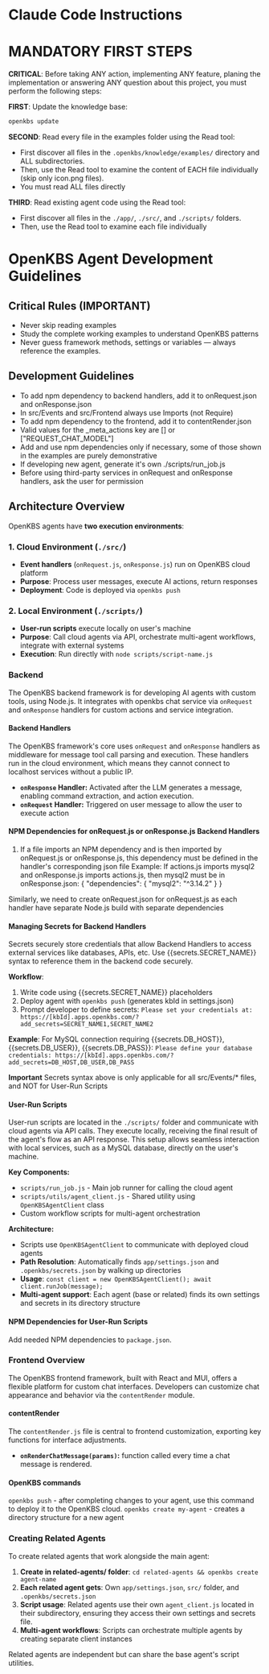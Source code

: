 # Claude Code Instructions

# MANDATORY FIRST STEPS
**CRITICAL**: Before taking ANY action, implementing ANY feature, planing the implementation or answering ANY question about this project, you must perform the following steps:

**FIRST**: Update the knowledge base:
```bash
openkbs update
```

**SECOND**: Read every file in the examples folder using the Read tool:
- First discover all files in the `.openkbs/knowledge/examples/` directory and ALL subdirectories.
- Then, use the Read tool to examine the content of EACH file individually (skip only icon.png files).
- You must read ALL files directly

**THIRD**: Read existing agent code using the Read tool:
- First discover all files in the `./app/`, `./src/`, and `./scripts/` folders.
- Then, use the Read tool to examine each file individually

# OpenKBS Agent Development Guidelines

## **Critical** Rules (**IMPORTANT**)
- Never skip reading examples
- Study the complete working examples to understand OpenKBS patterns
- Never guess framework methods, settings or variables — always reference the examples.

## Development Guidelines
- To add npm dependency to backend handlers, add it to onRequest.json and onResponse.json
- In src/Events and src/Frontend always use Imports (not Require)
- To add npm dependency to the frontend, add it to contentRender.json
- Valid values for the _meta_actions key are [] or ["REQUEST_CHAT_MODEL"]
- Add and use npm dependencies only if necessary, some of those shown in the examples are purely demonstrative
- If developing new agent, generate it's own ./scripts/run_job.js
- Before using third-party services in onRequest and onResponse handlers, ask the user for permission

## Architecture Overview
OpenKBS agents have **two execution environments**:

### 1. Cloud Environment (`./src/`)
- **Event handlers** (`onRequest.js`, `onResponse.js`) run on OpenKBS cloud platform
- **Purpose**: Process user messages, execute AI actions, return responses
- **Deployment**: Code is deployed via `openkbs push`

### 2. Local Environment (`./scripts/`)
- **User-run scripts** execute locally on user's machine
- **Purpose**: Call cloud agents via API, orchestrate multi-agent workflows, integrate with external systems
- **Execution**: Run directly with `node scripts/script-name.js`

### Backend
The OpenKBS backend framework is for developing AI agents with custom tools, using Node.js.
It integrates with openkbs chat service via `onRequest` and `onResponse` handlers for custom actions and service integration.

#### Backend Handlers
The OpenKBS framework's core uses `onRequest` and `onResponse` handlers as middleware for message tool call parsing and execution. 
These handlers run in the cloud environment, which means they cannot connect to localhost services without a public IP.
- **`onResponse` Handler:** Activated after the LLM generates a message, enabling command extraction, and action execution.
- **`onRequest` Handler:** Triggered on user message to allow the user to execute action

#### NPM Dependencies for onRequest.js or onResponse.js Backend Handlers
1. If a file imports an NPM dependency and is then imported by onRequest.js or onResponse.js, this dependency must be defined in the handler's corresponding json file
   Example: If actions.js imports mysql2 and onResponse.js imports actions.js, then mysql2 must be in onResponse.json:
   {
   "dependencies": {
   "mysql2": "^3.14.2"
   }
   }

Similarly, we need to create onRequest.json for onRequest.js as each handler have separate Node.js build with separate dependencies

#### Managing Secrets for Backend Handlers
Secrets securely store credentials that allow Backend Handlers to access external services like databases, APIs, etc.
Use {{secrets.SECRET_NAME}} syntax to reference them in the backend code securely.

**Workflow**:
1. Write code using {{secrets.SECRET_NAME}} placeholders
2. Deploy agent with `openkbs push` (generates kbId in settings.json)
3. Prompt developer to define secrets: `Please set your credentials at: https://[kbId].apps.openkbs.com/?add_secrets=SECRET_NAME1,SECRET_NAME2`

**Example**: For MySQL connection requiring {{secrets.DB_HOST}}, {{secrets.DB_USER}}, {{secrets.DB_PASS}}:
`Please define your database credentials: https://[kbId].apps.openkbs.com/?add_secrets=DB_HOST,DB_USER,DB_PASS`

**Important**
Secrets syntax above is only applicable for all src/Events/* files, and NOT for User-Run Scripts

#### User-Run Scripts
User-run scripts are located in the `./scripts/` folder and communicate with cloud agents via API calls. 
They execute locally, receiving the final result of the agent's flow as an API response. 
This setup allows seamless interaction with local services, such as a MySQL database, directly on the user's machine.

**Key Components:**
- `scripts/run_job.js` - Main job runner for calling the cloud agent
- `scripts/utils/agent_client.js` - Shared utility using `OpenKBSAgentClient` class
- Custom workflow scripts for multi-agent orchestration

**Architecture:**
- Scripts use `OpenKBSAgentClient` to communicate with deployed cloud agents
- **Path Resolution**: Automatically finds `app/settings.json` and `.openkbs/secrets.json` by walking up directories
- **Usage**: `const client = new OpenKBSAgentClient(); await client.runJob(message);`
- **Multi-agent support**: Each agent (base or related) finds its own settings and secrets in its directory structure

#### NPM Dependencies for User-Run Scripts
Add needed NPM dependencies to `package.json`.

### Frontend Overview
The OpenKBS frontend framework, built with React and MUI, offers a flexible platform for custom chat interfaces. Developers can customize chat appearance and behavior via the `contentRender` module.

#### contentRender
The `contentRender.js` file is central to frontend customization, exporting key functions for interface adjustments.
- **`onRenderChatMessage(params)`:** function called every time a chat message is rendered.

#### OpenKBS commands
`openkbs push` - after completing changes to your agent, use this command to deploy it to the OpenKBS cloud.
`openkbs create my-agent` - creates a directory structure for a new agent

### Creating Related Agents
To create related agents that work alongside the main agent:

1. **Create in related-agents/ folder**: `cd related-agents && openkbs create agent-name`
2. **Each related agent gets**: Own `app/settings.json`, `src/` folder, and `.openkbs/secrets.json`
3. **Script usage**: Related agents use their own `agent_client.js` located in their subdirectory, ensuring they access their own settings and secrets file.
4. **Multi-agent workflows**: Scripts can orchestrate multiple agents by creating separate client instances

Related agents are independent but can share the base agent's script utilities.
